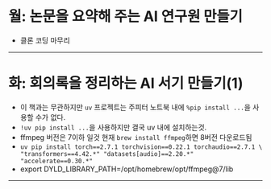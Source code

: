 # 월: 논문을 요약해 주는 AI 연구원 만들기
- 클론 코딩 마무리
---
# 화: 회의록을 정리하는 AI 서기 만들기(1)
- 이 책과는 무관하지만 `uv` 프로젝트는 주피터 노트북 내에 `%pip install ...`을 사용할 수가 없다.
- `!uv pip install ...`을 사용하지만 결국 uv 내에 설치하는것.
- ffmpeg 버전은 7이하 일것 현재 `brew install ffmpeg`하면 8버전 다운로드됨
- `uv pip install torch==2.7.1 torchvision==0.22.1 torchaudio==2.7.1 \
    "transformers==4.42.*" "datasets[audio]==2.20.*" "accelerate==0.30.*"`
- export DYLD_LIBRARY_PATH=/opt/homebrew/opt/ffmpeg@7/lib

---